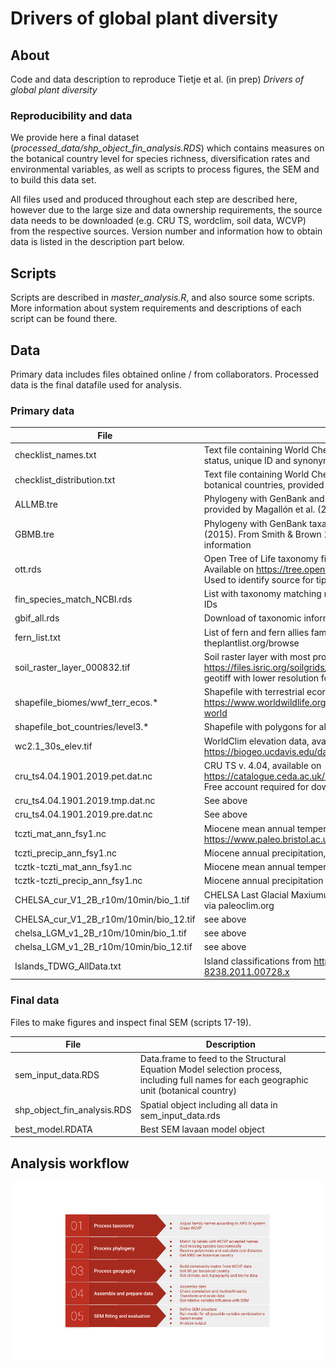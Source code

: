 # Drivers of global plant diversity

## About
Code and data description to reproduce Tietje et al. (in prep) *Drivers of global plant diversity*

### Reproducibility and data
We provide here a final dataset (_processed_data/shp_object_fin_analysis.RDS_)
which contains measures on the botanical country level for species richness,
diversification rates and environmental variables, as well as scripts to process
figures, the SEM and to build this data set.

All files used and produced throughout each step are described here, however due
to the large size and data ownership requirements, the source data needs to be
downloaded (e.g. CRU TS, wordclim, soil data, WCVP) from the respective sources.
Version number and information how to obtain data is listed in the description
part below.

## Scripts
Scripts are described in *master_analysis.R*, and also source some scripts. More
information about system requirements and descriptions of each script can be
found there.

## Data
Primary data includes files obtained online / from collaborators. Processed data
is the final datafile used for analysis.


### Primary data

File                        | Description
---------------------------- | --------------------------------------------------------------------------
checklist_names.txt         | Text file containing World Checklist of Vascular Plants taxonomy, taxon status, unique ID and synonyms
checklist_distribution.txt  | Text file containing World Checklist of Vascular Plants taxon presence data in botanical countries, provided by collaborators (publication in prep)
ALLMB.tre		                | Phylogeny with GenBank and Open Tree of Life taxa with a backbone provided by Magallón et al. (2015). From Smith & Brown 2018
GBMB.tre			              | Phylogeny with GenBank taxa with a backbone provided by Magallón et al. (2015). From Smith & Brown 2018. Used to identify taxa with molecular information
ott.rds                     | Open Tree of Life taxonomy file (.rds version of taxonomy.tsv, Version: 3.0. Available on https://tree.opentreeoflife.org/about/taxonomy-version/ott3.0). Used to identify source for tip label name (NCBI or GBIF)
fin_species_match_NCBI.rds  | List with taxonomy matching results for NCBI phylogeny tip labels with WCVP IDs
gbif_all.rds                | Download of taxonomic information from GBIF for GBIF phylogeny tip labels 
fern_list.txt               | List of fern and fern allies families (Pteridophytes), available on theplantlist.org/browse
soil_raster_layer_000832.tif| Soil raster layer with most probable soil types, available on https://files.isric.org/soilgrids/latest/data/wrb/MostProbable.vrt and saved as geotiff with lower resolution for reasonable computation time
shapefile_biomes/wwf_terr_ecos.*	| Shapefile with terrestrial ecoregions of the world (biomes). Available on https://www.worldwildlife.org/publications/terrestrial-ecoregions-of-the-world
shapefile_bot_countries/level3.*   | Shapefile with polygons for all 369 TDWG level 3 units
wc2.1_30s_elev.tif		          | WorldClim elevation data, available on https://biogeo.ucdavis.edu/data/worldclim/v2.1/base/wc2.1_30s_elev.zip
cru_ts4.04.1901.2019.pet.dat.nc | CRU TS v. 4.04, available on https://catalogue.ceda.ac.uk/uuid/89e1e34ec3554dc98594a5732622bce9.  Free account required for download.
cru_ts4.04.1901.2019.tmp.dat.nc | See above 
cru_ts4.04.1901.2019.pre.dat.nc | See above
tczti_mat_ann_fsy1.nc           | Miocene mean annual temperature from https://www.paleo.bristol.ac.uk/ummodel/users/Bradshaw_et_al_2012/new2/
tczti_precip_ann_fsy1.nc        | Miocene annual precipitation, source as above
tcztk-tczti_mat_ann_fsy1.nc     | Miocene mean annual temperature anomaly
tcztk-tczti_precip_ann_fsy1.nc  | Miocene annual precipitation anomaly
CHELSA_cur_V1_2B_r10m/10min/bio_1.tif | CHELSA Last Glacial Maxiumum Bioclims, Version 1.2, 5/29/2018, obrtained via paleoclim.org
CHELSA_cur_V1_2B_r10m/10min/bio_12.tif | see above
chelsa_LGM_v1_2B_r10m/10min/bio_1.tif |see above
chelsa_LGM_v1_2B_r10m/10min/bio_12.tif |see above
Islands_TDWG_AllData.txt        | Island classifications from http://dx.doi.org/10.1111/j.1466-8238.2011.00728.x




### Final data
Files to make figures and inspect final SEM (scripts 17-19). 

File                        | Description
---------------------------- | --------------------------------------------------------------------------
sem_input_data.RDS          | Data.frame to feed to the Structural Equation Model selection process, including full names for each geographic unit (botanical country)
shp_object_fin_analysis.RDS | Spatial object including all data in sem_input_data.rds
best_model.RDATA            | Best SEM lavaan model object



## Analysis workflow
<p align="left">
<img src="flow_chart_wcvp.png" width=1200/>  
</p>  

